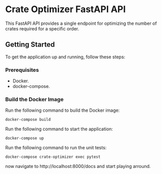 # Crate Optimizer FastAPI API

This FastAPI API provides a single endpoint for optimizing the number of crates required for a specific order.

## Getting Started

To get the application up and running, follow these steps:

### Prerequisites

- Docker.
- docker-compose.

### Build the Docker Image

Run the following command to build the Docker image:
```shell
docker-compose build
```
Run the following command to start the application:
```shell
docker-compose up
```
Run the following command to run the unit tests:

```shell
docker-compose crate-optimizer exec pytest
```

now navigate to http://localhost:8000/docs and start playing arround.
